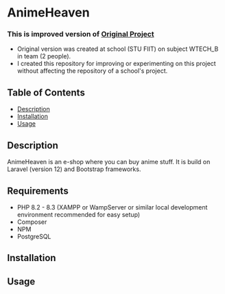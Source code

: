 # AnimeHeaven
### This is improved version of [Original Project](https://github.com/MBabiar/WTECH-Eshop)

-   Original version was created at school (STU FIIT) on subject WTECH_B in team (2 people).
-   I created this repository for improving or experimenting on this project without affecting the repository of a school's project.

## Table of Contents
  - [Description](#description)
  - [Installation](#installation)
  - [Usage](#usage)

## Description
AnimeHeaven is an e-shop where you can buy anime stuff. It is build on Laravel (version 12) and Bootstrap frameworks.

## Requirements
-   PHP 8.2 - 8.3 (XAMPP or WampServer or similar local development environment recommended for easy setup)
-   Composer
-   NPM
-   PostgreSQL

## Installation

## Usage
